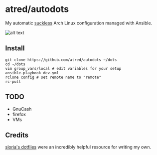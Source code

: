 # atred/autodots
My automatic [suckless](https://suckless.org) Arch Linux configuration managed with Ansible.

![alt text](https://raw.githubusercontent.com/atred/autodots/master/logo.png "bad joke, nothing to see here")

## Install
```
git clone https://github.com/atred/autodots ~/dots
cd ~/dots
vim group_vars/local # edit variables for your setup
ansible-playbook dev.yml
rclone config # set remote name to "remote"
rc-pull
```

## TODO
 - GnuCash
 - firefox
 - VMs

## Credits
[sloria's dotfiles](https://github.com/sloria/dotfiles) were an incredibly helpful resource for writing my own.
